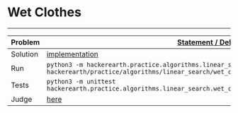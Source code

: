 # Wet Clothes
---
|Problem|[Statement / Definition](https://www.hackerearth.com/practice/algorithms/searching/linear-search/practice-problems/algorithm/wet-clothes-625348cf/description)|
|---|---|
|Solution|[implementation](./wet_clothes.py#L1-L12) |
|Run|`python3 -m hackerearth.practice.algorithms.linear_search.wet_clothes.wet_clothes  < hackerearth/practice/algorithms/linear_search/wet_clothes/wet_clothes.in`|
|Tests|`python3 -m unittest hackerearth.practice.algorithms.linear_search.wet_clothes.test_wet_clothes.WetClothesTestCase`|
|Judge| [here](https://www.hackerearth.com/submission/36081899/)
